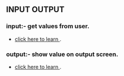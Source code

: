 ## INPUT OUTPUT

### input:- get values from user.
* [click here to learn ](inputs/).

### output:- show value on output screen.
* [click here to learn ](outputs/).
